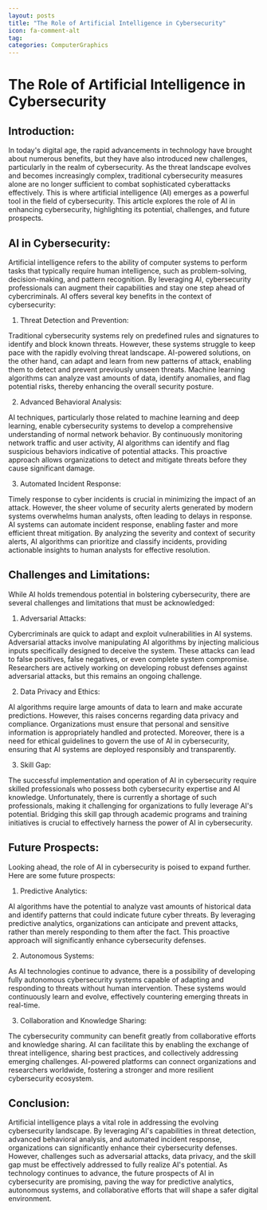 ```yaml
---
layout: posts
title: "The Role of Artificial Intelligence in Cybersecurity"
icon: fa-comment-alt
tag:      
categories: ComputerGraphics
---
```



# The Role of Artificial Intelligence in Cybersecurity

## Introduction:

In today's digital age, the rapid advancements in technology have brought about numerous benefits, but they have also introduced new challenges, particularly in the realm of cybersecurity. As the threat landscape evolves and becomes increasingly complex, traditional cybersecurity measures alone are no longer sufficient to combat sophisticated cyberattacks effectively. This is where artificial intelligence (AI) emerges as a powerful tool in the field of cybersecurity. This article explores the role of AI in enhancing cybersecurity, highlighting its potential, challenges, and future prospects.

## AI in Cybersecurity:

Artificial intelligence refers to the ability of computer systems to perform tasks that typically require human intelligence, such as problem-solving, decision-making, and pattern recognition. By leveraging AI, cybersecurity professionals can augment their capabilities and stay one step ahead of cybercriminals. AI offers several key benefits in the context of cybersecurity:

1. Threat Detection and Prevention:

Traditional cybersecurity systems rely on predefined rules and signatures to identify and block known threats. However, these systems struggle to keep pace with the rapidly evolving threat landscape. AI-powered solutions, on the other hand, can adapt and learn from new patterns of attack, enabling them to detect and prevent previously unseen threats. Machine learning algorithms can analyze vast amounts of data, identify anomalies, and flag potential risks, thereby enhancing the overall security posture.

2. Advanced Behavioral Analysis:

AI techniques, particularly those related to machine learning and deep learning, enable cybersecurity systems to develop a comprehensive understanding of normal network behavior. By continuously monitoring network traffic and user activity, AI algorithms can identify and flag suspicious behaviors indicative of potential attacks. This proactive approach allows organizations to detect and mitigate threats before they cause significant damage.

3. Automated Incident Response:

Timely response to cyber incidents is crucial in minimizing the impact of an attack. However, the sheer volume of security alerts generated by modern systems overwhelms human analysts, often leading to delays in response. AI systems can automate incident response, enabling faster and more efficient threat mitigation. By analyzing the severity and context of security alerts, AI algorithms can prioritize and classify incidents, providing actionable insights to human analysts for effective resolution.

## Challenges and Limitations:

While AI holds tremendous potential in bolstering cybersecurity, there are several challenges and limitations that must be acknowledged:

1. Adversarial Attacks:

Cybercriminals are quick to adapt and exploit vulnerabilities in AI systems. Adversarial attacks involve manipulating AI algorithms by injecting malicious inputs specifically designed to deceive the system. These attacks can lead to false positives, false negatives, or even complete system compromise. Researchers are actively working on developing robust defenses against adversarial attacks, but this remains an ongoing challenge.

2. Data Privacy and Ethics:

AI algorithms require large amounts of data to learn and make accurate predictions. However, this raises concerns regarding data privacy and compliance. Organizations must ensure that personal and sensitive information is appropriately handled and protected. Moreover, there is a need for ethical guidelines to govern the use of AI in cybersecurity, ensuring that AI systems are deployed responsibly and transparently.

3. Skill Gap:

The successful implementation and operation of AI in cybersecurity require skilled professionals who possess both cybersecurity expertise and AI knowledge. Unfortunately, there is currently a shortage of such professionals, making it challenging for organizations to fully leverage AI's potential. Bridging this skill gap through academic programs and training initiatives is crucial to effectively harness the power of AI in cybersecurity.

## Future Prospects:

Looking ahead, the role of AI in cybersecurity is poised to expand further. Here are some future prospects:

1. Predictive Analytics:

AI algorithms have the potential to analyze vast amounts of historical data and identify patterns that could indicate future cyber threats. By leveraging predictive analytics, organizations can anticipate and prevent attacks, rather than merely responding to them after the fact. This proactive approach will significantly enhance cybersecurity defenses.

2. Autonomous Systems:

As AI technologies continue to advance, there is a possibility of developing fully autonomous cybersecurity systems capable of adapting and responding to threats without human intervention. These systems would continuously learn and evolve, effectively countering emerging threats in real-time.

3. Collaboration and Knowledge Sharing:

The cybersecurity community can benefit greatly from collaborative efforts and knowledge sharing. AI can facilitate this by enabling the exchange of threat intelligence, sharing best practices, and collectively addressing emerging challenges. AI-powered platforms can connect organizations and researchers worldwide, fostering a stronger and more resilient cybersecurity ecosystem.

## Conclusion:

Artificial intelligence plays a vital role in addressing the evolving cybersecurity landscape. By leveraging AI's capabilities in threat detection, advanced behavioral analysis, and automated incident response, organizations can significantly enhance their cybersecurity defenses. However, challenges such as adversarial attacks, data privacy, and the skill gap must be effectively addressed to fully realize AI's potential. As technology continues to advance, the future prospects of AI in cybersecurity are promising, paving the way for predictive analytics, autonomous systems, and collaborative efforts that will shape a safer digital environment.